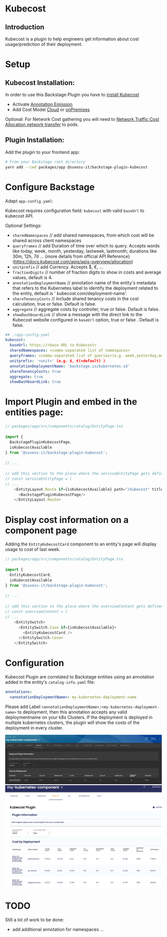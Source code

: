 # Kubecost
## Introduction

Kubecost is a plugin to help engineers get information about cost usage/prediction of their deployment.

# Setup

## Kubecost Installation:

In order to use this Backstage Plugin you have to [install Kubecost](https://docs.kubecost.com/install-and-configure/install/getting-started)

- Activate [Annotation Emission](https://docs.kubecost.com/install-and-configure/advanced-configuration/annotations)
- Add Cost Model [Cloud](https://docs.kubecost.com/install-and-configure/install/cloud-integration) or [onPremises](https://docs.kubecost.com/install-and-configure/install/provider-installations/air-gapped#how-do-i-configure-prices-for-my-on-premise-assets)

Optional: For Network Cost gathering you will need to [Network Traffic Cost Allocation network transfer](https://docs.kubecost.com/using-kubecost/navigating-the-kubecost-ui/cost-allocation/network-allocation) to pods.

## Plugin Installation:
Add the plugin to your frontend app:

```bash
# From your Backstage root directory
yarn add --cwd packages/app @suxess-it/backstage-plugin-kubecost
```

# Configure Backstage 
Adapt `app-config.yaml`:

Kubecost requires configuration field: `kubecost` with valid `baseUrl` to kubecost API.

Optional Settings:
- `sharedNamespaces` // add shared namespaces, from  which cost will be shared across client namespaces
- `queryframes` // add Duration of time over which to query. Accepts words like today, week, month, yesterday, lastweek, lastmonth; durations like 30m, 12h, 7d ... {more details from official API Reference}(https://docs.kubecost.com/apis/apis-overview/allocation)
- `unitprefix` // add Currency. Accepts $, €, ...
- `fractionDigits` // number of fraction digits to show in costs and average values, default is 4.
- `annotationDeploymentName` // annotation name of the entity's metadata that refers to the Kubernetes label to identify the deployment related to the entity, default is ' kubecost.com/deployment-name'.
- `shareTenancyCosts` // include shared tenancy costs in the cost calculation, true or false. Default is false.
- `aggregate` // aggregate costs by controller, true or false. Default is false.
- `showDashboardLink` // show a message with the direct link to the Kubecost website configured in `baseUrl` option, true or false . Default is false.

```yaml
## ./app-config.yaml
kubecost:
  baseUrl: https://<base URL to Kubecost> 
  sharedNamespaces: <comma-separated list of namespaces>
  queryframes: <comma-separated list of queries>(e.g. week,yesterday,month,today,lastweek)
  unitprefix: '<unit>' (e.g. $, €(=default) )
  annotationDeploymentName: 'backstage.io/kubernetes-id'
  shareTenancyCosts: true
  aggregate: true
  showDashboardLink: true
```

# Import Plugin and embed in the entities page:
```typescript
// packages/app/src/components/catalog/EntityPage.tsx

import { 
  BackstagePluginKubecostPage,
  isKubecostAvailable
} from '@suxess-it/backstage-plugin-kubecost';

// ...

// add this section to the place where the serviceEntityPage gets defined
// const serviceEntityPage = (
// ...
    <EntityLayout.Route if={isKubecostAvailable} path="/kubecost" title="Kubecost">
      <BackstagePluginKubecostPage/>
    </EntityLayout.Route>
```

# Display cost information on a component page
Adding the `EntityKubecostCard` component to an entity's page will display usage to cost of last week.
```typescript
// packages/app/src/components/catalog/EntityPage.tsx

import { 
  EntityKubecostCard,
  isKubecostAvailable
} from '@suxess-it/backstage-plugin-kubecost';

// ...

// add this section to the place where the overviewContent gets defined
// const overviewContent = (
// ... 
    <EntitySwitch>
      <EntitySwitch.Case if={isKubecostAvailable}>
        <EntityKubecostCard />
      </EntitySwitch.Case>
    </EntitySwitch>
```
# Configuration
Kubecost Plugin are correlated to Backstage entities using an annotation added in the entity's `catalog-info.yaml` file:

```yml
annotations:
  <annotationDeploymentName>: my-kubernetes-deployment-name
```

Please add Label `<annotationDeploymentName>:<my-kubernetes-deployment-name>` to deployment, then this annotation accepts any valid deploymentname on your k8s Clusters.
If the deployment is deployed in multiple kubernetes clusters, the plugin will show the costs of the deployment in every cluster.

![Screenshot](./docs/screenshot.png)
![Multi-Cluster](./docs/multi-cluster.png)

# TODO
Still a lot of work to be done:
- add additional annotation for namespaces
  ...
